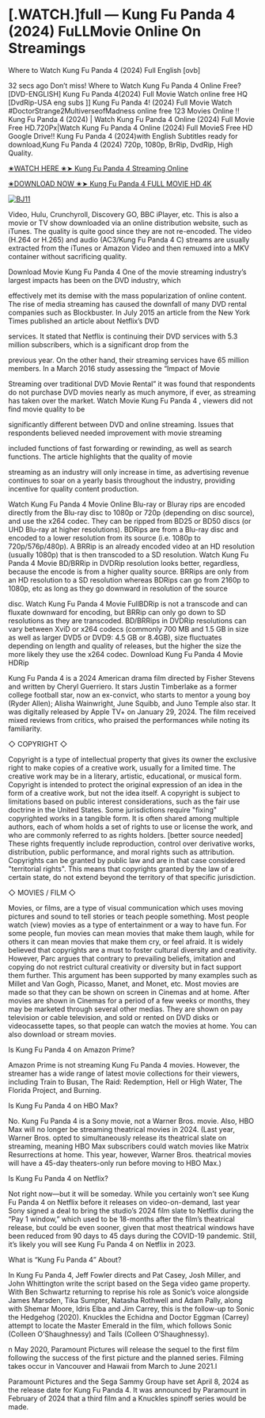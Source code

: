  <h1>[.WATCH.]full — Kung Fu Panda 4 (2024) FuLLMovie Online On Streamings</h1>

Where to Watch Kung Fu Panda 4 (2024) Full English [ovb]



32 secs ago Don’t miss! Where to Watch Kung Fu Panda 4 Online Free? [DVD-ENGLISH] Kung Fu Panda 4(2024) Full Movie Watch online free HQ [DvdRip-USA eng subs ]] Kung Fu Panda 4! (2024) Full Movie Watch #DoctorStrange2MultiverseofMadness online free 123 Movies Online !! Kung Fu Panda 4 (2024) | Watch Kung Fu Panda 4 Online (2024) Full Movie Free HD.720Px|Watch Kung Fu Panda 4 Online (2024) Full MovieS Free HD Google Drive!! Kung Fu Panda 4 (2024)with English Subtitles ready for download,Kung Fu Panda 4 (2024) 720p, 1080p, BrRip, DvdRip, High Quality.



<a href="https://victormovies.org/en/movie/1011985/kung-fu-panda-4">✬WATCH HERE ✬➤ Kung Fu Panda 4 Streaming Online </a>

<a href="https://victormovies.org/en/movie/1011985/kung-fu-panda-4">✬DOWNLOAD NOW ✬➤ Kung Fu Panda 4 FULL MOVIE HD 4K
</a>

[![BJ11](https://github.com/Kung-Fu-Panda-4-Full-Streaming/.github/assets/163755849/5a7575d1-7892-4716-9642-ff5c58d3247b)](https://victormovies.org/en/movie/1011985/kung-fu-panda-4)


Video, Hulu, Crunchyroll, Discovery GO, BBC iPlayer, etc. This is also a movie or TV show downloaded via an online distribution website, such as iTunes. The quality is quite good since they are not re-encoded. The video (H.264 or H.265) and audio (AC3/Kung Fu Panda 4 C) streams are usually extracted from the iTunes or Amazon Video and then remuxed into a MKV container without sacrificing quality.



Download Movie Kung Fu Panda 4 One of the movie streaming industry’s largest impacts has been on the DVD industry, which



effectively met its demise with the mass popularization of online content. The rise of media streaming has caused the downfall of many DVD rental companies such as Blockbuster. In July 2015 an article from the New York Times published an article about Netflix’s DVD



services. It stated that Netflix is continuing their DVD services with 5.3 million subscribers, which is a significant drop from the



previous year. On the other hand, their streaming services have 65 million members. In a March 2016 study assessing the “Impact of Movie



Streaming over traditional DVD Movie Rental” it was found that respondents do not purchase DVD movies nearly as much anymore, if ever, as streaming has taken over the market. Watch Movie Kung Fu Panda 4 , viewers did not find movie quality to be



significantly different between DVD and online streaming. Issues that respondents believed needed improvement with movie streaming



included functions of fast forwarding or rewinding, as well as search functions. The article highlights that the quality of movie



streaming as an industry will only increase in time, as advertising revenue continues to soar on a yearly basis throughout the industry, providing incentive for quality content production.



Watch Kung Fu Panda 4 Movie Online Blu-ray or Bluray rips are encoded directly from the Blu-ray disc to 1080p or 720p (depending on disc source), and use the x264 codec. They can be ripped from BD25 or BD50 discs (or UHD Blu-ray at higher resolutions). BDRips are from a Blu-ray disc and encoded to a lower resolution from its source (i.e. 1080p to 720p/576p/480p). A BRRip is an already encoded video at an HD resolution (usually 1080p) that is then transcoded to a SD resolution. Watch Kung Fu Panda 4 Movie BD/BRRip in DVDRip resolution looks better, regardless, because the encode is from a higher quality source. BRRips are only from an HD resolution to a SD resolution whereas BDRips can go from 2160p to 1080p, etc as long as they go downward in resolution of the source



disc. Watch Kung Fu Panda 4 Movie FullBDRip is not a transcode and can fluxate downward for encoding, but BRRip can only go down to SD resolutions as they are transcoded. BD/BRRips in DVDRip resolutions can vary between XviD or x264 codecs (commonly 700 MB and 1.5 GB in size as well as larger DVD5 or DVD9: 4.5 GB or 8.4GB), size fluctuates depending on length and quality of releases, but the higher the size the more likely they use the x264 codec. Download Kung Fu Panda 4 Movie HDRip



Kung Fu Panda 4 is a 2024 American drama film directed by Fisher Stevens and written by Cheryl Guerriero. It stars Justin Timberlake as a former college football star, now an ex-convict, who starts to mentor a young boy (Ryder Allen); Alisha Wainwright, June Squibb, and Juno Temple also star. It was digitally released by Apple TV+ on January 29, 2024. The film received mixed reviews from critics, who praised the performances while noting its familiarity.



◇ COPYRIGHT ◇



Copyright is a type of intellectual property that gives its owner the exclusive right to make copies of a creative work, usually for a limited time. The creative work may be in a literary, artistic, educational, or musical form. Copyright is intended to protect the original expression of an idea in the form of a creative work, but not the idea itself. A copyright is subject to limitations based on public interest considerations, such as the fair use doctrine in the United States. Some jurisdictions require "fixing" copyrighted works in a tangible form. It is often shared among multiple authors, each of whom holds a set of rights to use or license the work, and who are commonly referred to as rights holders. [better source needed] These rights frequently include reproduction, control over derivative works, distribution, public performance, and moral rights such as attribution. Copyrights can be granted by public law and are in that case considered "territorial rights". This means that copyrights granted by the law of a certain state, do not extend beyond the territory of that specific jurisdiction.



◇ MOVIES / FILM ◇



Movies, or films, are a type of visual communication which uses moving pictures and sound to tell stories or teach people something. Most people watch (view) movies as a type of entertainment or a way to have fun. For some people, fun movies can mean movies that make them laugh, while for others it can mean movies that make them cry, or feel afraid. It is widely believed that copyrights are a must to foster cultural diversity and creativity. However, Parc argues that contrary to prevailing beliefs, imitation and copying do not restrict cultural creativity or diversity but in fact support them further. This argument has been supported by many examples such as Millet and Van Gogh, Picasso, Manet, and Monet, etc. Most movies are made so that they can be shown on screen in Cinemas and at home. After movies are shown in Cinemas for a period of a few weeks or months, they may be marketed through several other medias. They are shown on pay television or cable television, and sold or rented on DVD disks or videocassette tapes, so that people can watch the movies at home. You can also download or stream movies.



Is Kung Fu Panda 4 on Amazon Prime?



Amazon Prime is not streaming Kung Fu Panda 4 movies. However, the streamer has a wide range of latest movie collections for their viewers, including Train to Busan, The Raid: Redemption, Hell or High Water, The Florida Project, and Burning.



Is Kung Fu Panda 4 on HBO Max?



No. Kung Fu Panda 4 is a Sony movie, not a Warner Bros. movie. Also, HBO Max will no longer be streaming theatrical movies in 2024. (Last year, Warner Bros. opted to simultaneously release its theatrical slate on streaming, meaning HBO Max subscribers could watch movies like Matrix Resurrections at home. This year, however, Warner Bros. theatrical movies will have a 45-day theaters-only run before moving to HBO Max.)



Is Kung Fu Panda 4 on Netflix?



Not right now—but it will be someday. While you certainly won’t see Kung Fu Panda 4 on Netflix before it releases on video-on-demand, last year Sony signed a deal to bring the studio’s 2024 film slate to Netflix during the “Pay 1 window,” which used to be 18-months after the film’s theatrical release, but could be even sooner, given that most theatrical windows have been reduced from 90 days to 45 days during the COVID-19 pandemic. Still, it’s likely you will see Kung Fu Panda 4 on Netflix in 2023.



What is “Kung Fu Panda 4” About?



In Kung Fu Panda 4, Jeff Fowler directs and Pat Casey, Josh Miller, and John Whittington write the script based on the Sega video game property. With Ben Schwartz returning to reprise his role as Sonic’s voice alongside James Marsden, Tika Sumpter, Natasha Rothwell and Adam Pally, along with Shemar Moore, Idris Elba and Jim Carrey, this is the follow-up to Sonic the Hedgehog (2020). Knuckles the Echidna and Doctor Eggman (Carrey) attempt to locate the Master Emerald in the film, which follows Sonic (Colleen O’Shaughnessy) and Tails (Colleen O’Shaughnessy).



n May 2020, Paramount Pictures will release the sequel to the first film following the success of the first picture and the planned series. Filming takes occur in Vancouver and Hawaii from March to June 2021.I



Paramount Pictures and the Sega Sammy Group have set April 8, 2024 as the release date for Kung Fu Panda 4. It was announced by Paramount in February of 2024 that a third film and a Knuckles spinoff series would be made.
